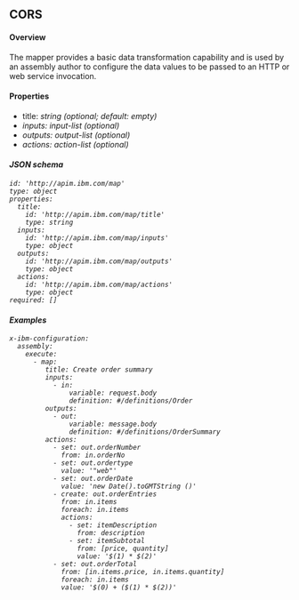 ## CORS

#### Overview
The mapper provides a basic data transformation capability and is used
by an assembly author to configure the data values to be passed to an HTTP
or web service invocation.

#### Properties
* title: <i>string<i> (optional; default: empty)
* inputs: <i>input-list</i> (optional)
* outputs: <i>output-list</i> (optional)
* actions: <i>action-list</i> (optional)

#### JSON schema
```
id: 'http://apim.ibm.com/map'
type: object
properties:
  title:
    id: 'http://apim.ibm.com/map/title'
    type: string
  inputs:
    id: 'http://apim.ibm.com/map/inputs'
    type: object
  outputs:
    id: 'http://apim.ibm.com/map/outputs'
    type: object
  actions:
    id: 'http://apim.ibm.com/map/actions'
    type: object
required: []
```

#### Examples

```
x-ibm-configuration:
  assembly:
    execute:
      - map:
         title: Create order summary
         inputs:                                         
           - in:                                         
               variable: request.body                    
               definition: #/definitions/Order          
         outputs:                                        
           - out:                                        
               variable: message.body                    
               definition: #/definitions/OrderSummary    
         actions:                                        
           - set: out.orderNumber                        
             from: in.orderNo                            
           - set: out.ordertype                          
             value: '"web"'                              
           - set: out.orderDate                          
             value: 'new Date().toGMTString ()'          
           - create: out.orderEntries                    
             from: in.items                              
             foreach: in.items                           
             actions:                                    
               - set: itemDescription                    
                 from: description                       
               - set: itemSubtotal                       
                 from: [price, quantity]                 
                 value: '$(1) * $(2)'                    
           - set: out.orderTotal
             from: [in.items.price, in.items.quantity]
             foreach: in.items
             value: '$(0) + ($(1) * $(2))'
```
